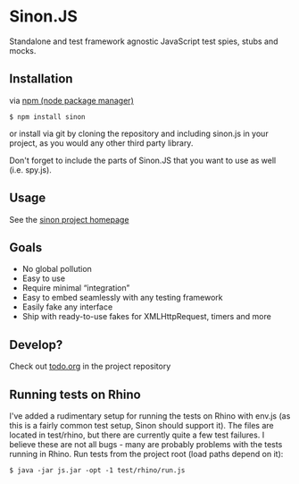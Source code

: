 # Sinon.JS

Standalone and test framework agnostic JavaScript test spies, stubs and mocks.

## Installation 

via [npm (node package manager)](http://github.com/isaacs/npm)

    $ npm install sinon

or install via git by cloning the repository and including sinon.js 
in your project, as you would any other third party library.

Don't forget to include the parts of Sinon.JS that you want to use as well
(i.e. spy.js).

## Usage

See the [sinon project homepage](http://sinonjs.org/)

## Goals

* No global pollution
* Easy to use
* Require minimal “integration”
* Easy to embed seamlessly with any testing framework
* Easily fake any interface
* Ship with ready-to-use fakes for XMLHttpRequest, timers and more

## Develop? 

Check out [todo.org](http://github.com/cjohansen/Sinon.JS/raw/1.0.0/todo.org) in the project repository

## Running tests on Rhino

I've added a rudimentary setup for running the tests on Rhino with env.js (as
this is a fairly common test setup, Sinon should support it). The files are
located in test/rhino, but there are currently quite a few test failures. I
believe these are not all bugs - many are probably problems with the tests
running in Rhino. Run tests from the project root (load paths depend on it):

    $ java -jar js.jar -opt -1 test/rhino/run.js
